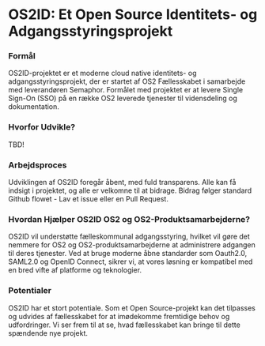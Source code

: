 # OS2ID: Et Open Source Identitets- og Adgangsstyringsprojekt

### Formål
OS2ID-projektet er et moderne cloud native identitets- og adgangsstyringsprojekt, der er startet af OS2 Fællesskabet i samarbejde med leverandøren Semaphor. Formålet med projektet er at levere Single Sign-On (SSO) på en række OS2 leverede tjenester til vidensdeling og dokumentation.

### Hvorfor Udvikle?
TBD!

### Arbejdsproces
Udviklingen af OS2ID foregår åbent, med fuld transparens. Alle kan få indsigt i projektet, og alle er velkomne til at bidrage. Bidrag følger standard Github flowet - Lav et issue eller en Pull Request.

### Hvordan Hjælper OS2ID OS2 og OS2-Produktsamarbejderne?
OS2ID vil understøtte fælleskommunal adgangsstyring, hvilket vil gøre det nemmere for OS2 og OS2-produktsamarbejderne at administrere adgangen til deres tjenester. Ved at bruge moderne åbne standarder som Oauth2.0, SAML2.0 og OpenID Connect, sikrer vi, at vores løsning er kompatibel med en bred vifte af platforme og teknologier.

### Potentialer
OS2ID har et stort potentiale. Som et Open Source-projekt kan det tilpasses og udvides af fællesskabet for at imødekomme fremtidige behov og udfordringer. Vi ser frem til at se, hvad fællesskabet kan bringe til dette spændende nye projekt.

